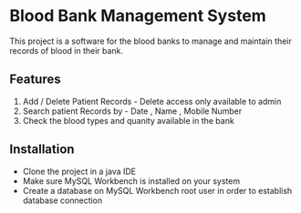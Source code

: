 # Blood Bank Management System
This project is a software for the blood banks to manage and maintain their records of blood in their bank.

## Features
1. Add / Delete Patient Records - Delete access only available to admin
2. Search patient Records by - Date , Name , Mobile Number
3. Check the blood types and quanity available in the bank

## Installation
- Clone the project in a java IDE
- Make sure MySQL Workbench is installed on your system
- Create a database on MySQL Workbench root user in order to establish database connection
